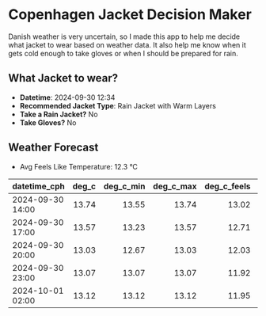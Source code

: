 
# Copenhagen Jacket Decision Maker

Danish weather is very uncertain, so I made this app to help me decide what jacket to wear based on weather data. 
It also help me know when it gets cold enough to take gloves or when I should be prepared for rain.

## What Jacket to wear?

- **Datetime**: 2024-09-30 12:34
- **Recommended Jacket Type**: Rain Jacket with Warm Layers
- **Take a Rain Jacket?** No
- **Take Gloves?** No

## Weather Forecast
- Avg Feels Like Temperature: 12.3 °C

| datetime_cph     |   deg_c |   deg_c_min |   deg_c_max |   deg_c_feels | weather   | wind   | rain   |
|:-----------------|--------:|------------:|------------:|--------------:|:----------|:-------|:-------|
| 2024-09-30 14:00 |   13.74 |       13.55 |       13.74 |         13.02 | Clouds    | High   | None   |
| 2024-09-30 17:00 |   13.57 |       13.23 |       13.57 |         12.71 | Clouds    | High   | None   |
| 2024-09-30 20:00 |   13.03 |       12.67 |       13.03 |         12.03 | Clouds    | High   | None   |
| 2024-09-30 23:00 |   13.07 |       13.07 |       13.07 |         11.92 | Clouds    | High   | None   |
| 2024-10-01 02:00 |   13.12 |       13.12 |       13.12 |         11.95 | Clouds    | High   | None   |
        